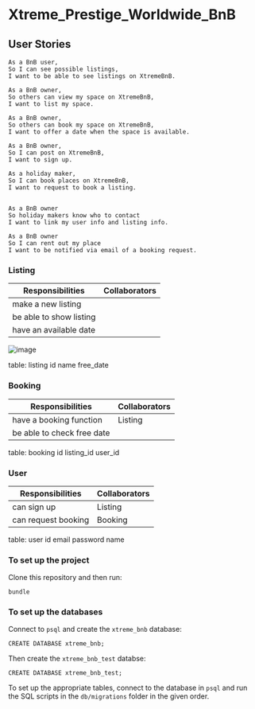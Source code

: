 # Xtreme_Prestige_Worldwide_BnB

## User Stories

```
As a BnB user,
So I can see possible listings,
I want to be able to see listings on XtremeBnB.

As a BnB owner,
So others can view my space on XtremeBnB,
I want to list my space.

As a BnB owner,
So others can book my space on XtremeBnB,
I want to offer a date when the space is available.

As a BnB owner,
So I can post on XtremeBnB,
I want to sign up.

As a holiday maker,
So I can book places on XtremeBnB,
I want to request to book a listing.


As a BnB owner
So holiday makers know who to contact
I want to link my user info and listing info.
 
As a BnB owner
So I can rent out my place
I want to be notified via email of a booking request.

```

### Listing

| Responsibilities        | Collaborators |
| ----------------------- | ------------- |
| make a new listing      |               |
| be able to show listing |               |
| have an available date  |               |

![image](https://github.com/day-katy/Xtreme_Prestige_Worldwide_BnB/blob/main/images/user_story_1.png?raw=true)

table: listing
id name free_date

### Booking

| Responsibilities           | Collaborators |
| -------------------------- | ------------- |
| have a booking function    | Listing       |
| be able to check free date |

table: booking
id listing_id user_id

### User

| Responsibilities    | Collaborators |
| ------------------- | ------------- |
| can sign up         | Listing       |
| can request booking | Booking       |

table: user
id email password name

### To set up the project

Clone this repository and then run:

```
bundle
```

### To set up the databases

Connect to `psql` and create the `xtreme_bnb` database:

```
CREATE DATABASE xtreme_bnb;
```

Then create the `xtreme_bnb_test` databse:

```
CREATE DATABASE xtreme_bnb_test;
```

To set up the appropriate tables, connect to the database in `psql` and run the SQL scripts in the `db/migrations` folder in the given order.
